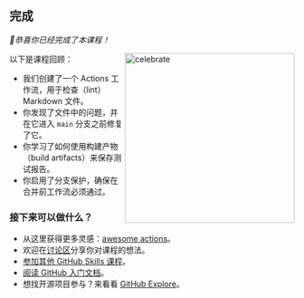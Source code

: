 <!--
  <<< Author notes: Finish >>>
  Review what we learned, ask for feedback, provide next steps.
-->

## 完成

_🎉恭喜你已经完成了本课程！_

<img src=[https://octodex.github.com/images/Fintechtocat.png](https://octodex.github.com/images/Fintechtocat.png) alt=celebrate width=300 align=right>

以下是课程回顾：

* 我们创建了一个 Actions 工作流，用于检查（lint）Markdown 文件。
* 你发现了文件中的问题，并在它进入 `main` 分支之前修复了它。
* 你学习了如何使用构建产物（build artifacts）来保存测试报告。
* 你启用了分支保护，确保在合并前工作流必须通过。

### 接下来可以做什么？

* 从这里获得更多灵感：[awesome actions](https://github.com/sdras/awesome-actions)。
* 欢迎在[讨论区](https://github.com/orgs/skills/discussions/categories/test-with-actions)分享你对课程的想法。
* [参加其他 GitHub Skills 课程](https://github.com/skills)。
* [阅读 GitHub 入门文档](https://docs.github.com/get-started)。
* 想找开源项目参与？来看看 [GitHub Explore](https://github.com/explore)。